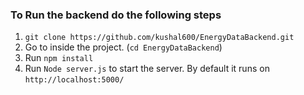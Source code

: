 ### To Run the backend do the following steps

1) `git clone https://github.com/kushal600/EnergyDataBackend.git`
2)  Go to inside the project. (`cd EnergyDataBackend`)
3)  Run `npm install`
4)  Run `Node server.js` to start the server. By default it runs on `http://localhost:5000/`
